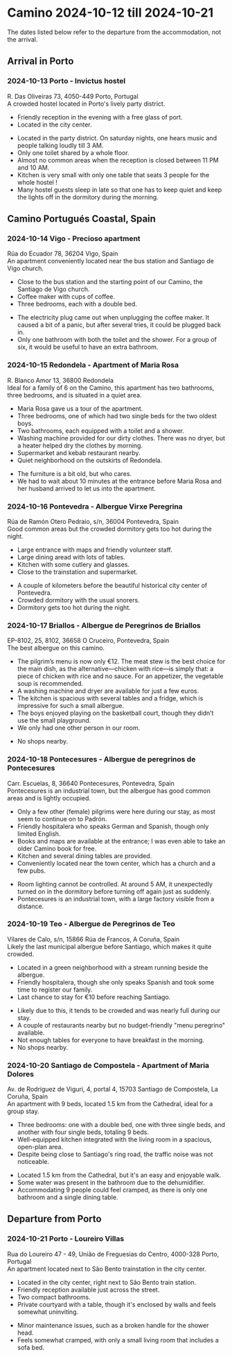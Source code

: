 # Camino 2024-10-12 till 2024-10-21

The dates listed below refer to the departure from the accommodation, not the arrival.

## Arrival in Porto

### 2024-10-13 Porto - Invictus hostel
R. Das Oliveiras 73, 4050-449 Porto, Portugal  
A crowded hostel located in Porto's lively party district.
+ Friendly reception in the evening with a free glass of port.
+ Located in the city center.
- Located in the party district. On saturday nights, one hears music and people talking loudly till 3 AM.
- Only one toilet shared by a whole floor.
- Almost no common areas when the reception is closed between 11 PM and 10 AM.
- Kitchen is very small with only one table that seats 3 people for the whole hostel !
- Many hostel guests sleep in late so that one has to keep quiet and keep the lights off in the dormitory during the morning.

## Camino Portugués Coastal, Spain

### 2024-10-14 Vigo - Precioso apartment
Rúa do Ecuador 78, 36204 Vigo, Spain  
An apartment conveniently located near the bus station and Santiago de Vigo church.
+ Close to the bus station and the starting point of our Camino, the Santiago de Vigo church.
+ Coffee maker with cups of coffee.
+ Three bedrooms, each with a double bed.
- The electricity plug came out when unplugging the coffee maker. It caused a bit of a panic, but after several tries, it could be plugged back in.
- Only one bathroom with both the toilet and the shower. For a group of six, it would be useful to have an extra bathroom.

### 2024-10-15 Redondela - Apartment of Maria Rosa
R. Blanco Amor 13, 36800 Redondela  
Ideal for a family of 6 on the Camino, this apartment has two bathrooms, three bedrooms, and is situated in a quiet area.
+ Maria Rosa gave us a tour of the apartment.
+ Three bedrooms, one of which had two single beds for the two oldest boys.
+ Two bathrooms, each equipped with a toilet and a shower.
+ Washing machine provided for our dirty clothes. There was no dryer, but a heater helped dry the clothes by morning.
+ Supermarket and kebab restaurant nearby.
+ Quiet neighborhood on the outskirts of Redondela.
- The furniture is a bit old, but who cares.
- We had to wait about 10 minutes at the entrance before Maria Rosa and her husband arrived to let us into the apartment.

### 2024-10-16 Pontevedra - Albergue Virxe Peregrina
Rúa de Ramón Otero Pedraio, s/n, 36004 Pontevedra, Spain  
Good common areas but the crowded dormitory gets too hot during the night.
+ Large entrance with maps and friendly volunteer staff.
+ Large dining aread with lots of tables.
+ Kitchen with some cutlery and glasses.
+ Close to the trainstation and supermarket.
- A couple of kilometers before the beautiful historical city center of Pontevedra.
- Crowded dormitory with the usual snorers.
- Dormitory gets too hot during the night.

### 2024-10-17 Briallos - Albergue de Peregrinos de Briallos
EP-8102, 25, 8102, 36658 O Cruceiro, Pontevedra, Spain  
The best albergue on this camino.
+ The pilgrim’s menu is now only €12. The meat stew is the best choice for the main dish, as the alternative—chicken with rice—is simply that: a piece of chicken with rice and no sauce. For an appetizer, the vegetable soup is recommended.
+ A washing machine and dryer are available for just a few euros.
+ The kitchen is spacious with several tables and a fridge, which is impressive for such a small albergue.
+ The boys enjoyed playing on the basketball court, though they didn’t use the small playground.
+ We only had one other person in our room.
- No shops nearby.

### 2024-10-18 Pontecesures - Albergue de peregrinos de Pontecesures
Carr. Escuelas, 8, 36640 Pontecesures, Pontevedra, Spain  
Pontecesures is an industrial town, but the albergue has good common areas and is lightly occupied.
+ Only a few other (female) pilgrims were here during our stay, as most seem to continue on to Padrón.
+ Friendly hospitalera who speaks German and Spanish, though only limited English.
+ Books and maps are available at the entrance; I was even able to take an older Camino book for free.
+ Kitchen and several dining tables are provided.
+ Conveniently located near the town center, which has a church and a few pubs.
- Room lighting cannot be controlled. At around 5 AM, it unexpectedly turned on in the dormitory before turning off again just as suddenly.
- Pontecesures is an industrial town, with a large factory visible from a distance.

### 2024-10-19 Teo - Albergue de Peregrinos de Teo
Vilares de Calo, s/n, 15866 Rúa de Francos, A Coruña, Spain  
Likely the last municipal albergue before Santiago, which makes it quite crowded.
+ Located in a green neighborhood with a stream running beside the albergue.
+ Friendly hospitalera, though she only speaks Spanish and took some time to register our family.
+ Last chance to stay for €10 before reaching Santiago.
- Likely due to this, it tends to be crowded and was nearly full during our stay.
- A couple of restaurants nearby but no budget-friendly "menu peregrino" available.
- Not enough tables for everyone to have breakfast in the morning.
- No shops nearby.

### 2024-10-20 Santiago de Compostela - Apartment of Maria Dolores
Av. de Rodríguez de Viguri, 4, portal 4, 15703 Santiago de Compostela, La Coruña, Spain  
An apartment with 9 beds, located 1.5 km from the Cathedral, ideal for a group stay.
+ Three bedrooms: one with a double bed, one with three single beds, and another with four single beds, totaling 9 beds.
+ Well-equipped kitchen integrated with the living room in a spacious, open-plan area.
+ Despite being close to Santiago's ring road, the traffic noise was not noticeable.
- Located 1.5 km from the Cathedral, but it's an easy and enjoyable walk.
- Some water was present in the bathroom due to the dehumidifier.
- Accommodating 9 people could feel cramped, as there is only one bathroom and a single dining table.

## Departure from Porto

### 2024-10-21 Porto - Loureiro Villas
Rua do Loureiro 47 - 49, União de Freguesias do Centro, 4000-328 Porto, Portugal  
An apartment located next to São Bento trainstation in the city center.
+ Located in the city center, right next to São Bento train station.
+ Friendly reception available just across the street.
+ Two compact bathrooms.
+ Private courtyard with a table, though it's enclosed by walls and feels somewhat uninviting.
- Minor maintenance issues, such as a broken handle for the shower head.
- Feels somewhat cramped, with only a small living room that includes a sofa bed.
